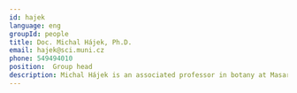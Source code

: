 ```yaml
---
id: hajek
language: eng
groupId: people
title: Doc. Michal Hájek, Ph.D.
email: hajek@sci.muni.cz
phone: 549494010
position:  Group head 
description: Michal Hájek is an associated professor in botany at Masaryk University, with a research interest in the diversity of peatland and grassland vegetation and its contemporary and historical determinants. What he especially likes are fascinating universes of sedge-moss calcareous fens and extremely species-rich grasslands in the Carpathians. He studied plant systematics and ecology at Palacký University, Olomouc. His diploma thesis, defended in 1997, concerned wetland vegetation in the White Carpathian Mts, and was published as a monograph in 1998. PhD thesis on spring and spring fen vegetation in relation to environmental factors in the Carpathians flysh range was defended in 2002. Since 2000, appointed as a research scientist (2000-2003) and later as an assistant and associated professor. He is a mascot of the Center for Applied Plant Ecology, a virtual common workplace of Department of Botany and Zoology, Masaryk University, and Department of Vegetation Ecology, Institute of Botany of the Czech Academy of Sciences.
---
```

